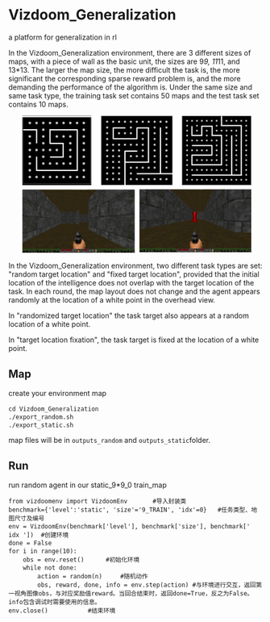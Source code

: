 # Vizdoom_Generalization

a platform for generalization in rl

In the Vizdoom_Generalization environment, there are 3 different sizes of maps, with a piece of wall as the basic unit, the sizes are 9*9, 11*11, and 13*13. The larger the map size, the more difficult the task is, the more significant the corresponding sparse reward problem is, and the more demanding the performance of the algorithm is. Under the same size and same task type, the training task set contains 50 maps and the test task set contains 10 maps.

<p align="center">
  <img width="460" src="https://github.com/clay-fang/Vizdoom_Generalization/blob/main/viz_g.png">
</p>

In the Vizdoom_Generalization environment, two different task types are set: "random target location" and "fixed target location", provided that the initial location of the intelligence does not overlap with the target location of the task.  In each round, the map layout does not change and the agent appears randomly at the location of a white point in the overhead view. 

In "randomized target location" the task target also appears at a random location of a white point. 

In "target location fixation", the task target is fixed at the location of a white point. 

## Map

create your environment map

```
cd Vizdoom_Generalization
./export_random.sh
./export_static.sh
```

 map files will be in `outputs_random`  and  `outputs_static`folder.

## Run

run random agent in our static_9*9_0 train_map

```train
from vizdoomenv import VizdoomEnv       #导入封装类   
benchmark={'level':'static', 'size'='9_TRAIN', 'idx'=0}   #任务类型、地图尺寸及编号
env = VizdoomEnv(benchmark['level'], benchmark['size'], benchmark[' idx '])  #创建环境
done = False
for i in range(10):
    obs = env.reset()      #初始化环境
    while not done:
        action = random(n)     #随机动作
        obs, reward, done, info = env.step(action) #与环境进行交互，返回第一视角图像obs，与对应奖励值reward。当回合结束时，返回done=True，反之为False。info包含调试时需要使用的信息。
env.close()           #结束环境
```

